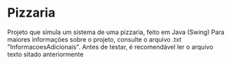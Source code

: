 # Pizzaria
Projeto que simula um sistema de uma pizzaria, feito em Java (Swing)
Para maiores informações sobre o projeto, consulte o arquivo .txt "InformacoesAdicionais".
Antes de testar, é recomendável ler o arquivo texto sitado anteriormente
